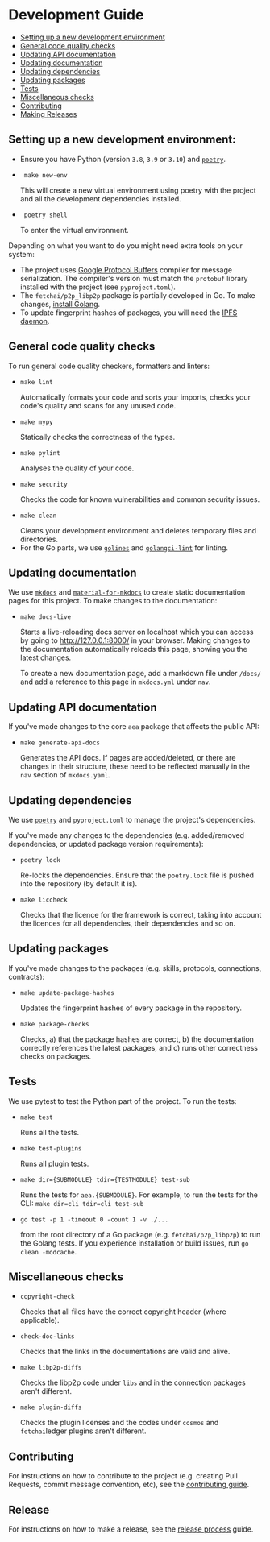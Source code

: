 # Development Guide

- [Setting up a new development environment](#setup)
- [General code quality checks](#general)
- [Updating API documentation](#api)
- [Updating documentation](#docs)
- [Updating dependencies](#deps)
- [Updating packages](#package)
- [Tests](#tests)
- [Miscellaneous checks](#misc)
- [Contributing](#contributing)
- [Making Releases](#release)

## <a name="setup"></a> Setting up a new development environment:

- Ensure you have Python (version `3.8`, `3.9` or `3.10`) and [`poetry`][poetry].
-      make new-env
  This will create a new virtual environment using poetry with the project and all the development dependencies installed. 
-      poetry shell
  To enter the virtual environment. 

Depending on what you want to do you might need extra tools on your system:

- The project uses [Google Protocol Buffers][protobuf] compiler for message serialization. The compiler's version must match the `protobuf` library installed with the project (see `pyproject.toml`).  
- The `fetchai/p2p_libp2p` package is partially developed in Go. To make changes, [install Golang](https://golang.org/doc/install).
- To update fingerprint hashes of packages, you will need the [IPFS daemon][ipfs]. 

## <a name="general"></a>General code quality checks
To run general code quality checkers, formatters and linters:
-     make lint
  Automatically formats your code and sorts your imports, checks your code's quality and scans for any unused code.
-     make mypy
  Statically checks the correctness of the types.
-     make pylint
  Analyses the quality of your code.
-     make security
  Checks the code for known vulnerabilities and common security issues.
-     make clean
  Cleans your development environment and deletes temporary files and directories.
- For the Go parts, we use [`golines`](https://github.com/segmentio/golines) and [`golangci-lint`](https://golangci-lint.run) for linting.

## <a name="docs"></a>Updating documentation
We use [`mkdocs`][mkdocs] and [`material-for-mkdocs`][material] to create static documentation pages for this project. To make changes to the documentation:
-     make docs-live
  Starts a live-reloading docs server on localhost which you can access by going to http://127.0.0.1:8000/ in your browser. Making changes to the documentation automatically reloads this page, showing you the latest changes. 


  To create a new documentation page, add a markdown file under `/docs/` and add a reference to this page in `mkdocs.yml` under `nav`.

## <a name="api"></a>Updating API documentation
If you've made changes to the core `aea` package that affects the public API:
-     make generate-api-docs
  Generates the API docs. If pages are added/deleted, or there are changes in their structure, these need to be reflected manually in the `nav` section of `mkdocs.yaml`.

## <a name="deps"></a>Updating dependencies
We use [`poetry`][poetry] and `pyproject.toml` to manage the project's dependencies. 

If you've made any changes to the dependencies (e.g. added/removed dependencies, or updated package version requirements):
-     poetry lock
  Re-locks the dependencies. Ensure that the `poetry.lock` file is pushed into the repository (by default it is).
-     make liccheck
  Checks that the licence for the framework is correct, taking into account the licences for all dependencies, their dependencies and so on.

## <a name="package"></a>Updating packages
If you've made changes to the packages (e.g. skills, protocols, connections, contracts):
-     make update-package-hashes
  Updates the fingerprint hashes of every package in the repository.
-     make package-checks
  Checks, a) that the package hashes are correct, b) the documentation correctly references the latest packages, and c) runs other correctness checks on packages.

## <a name="tests"></a>Tests
We use pytest to test the Python part of the project. To run the tests:

-     make test 
  Runs all the tests.
-     make test-plugins 
  Runs all plugin tests.
-     make dir={SUBMODULE} tdir={TESTMODULE} test-sub
  Runs the tests for `aea.{SUBMODULE}`. For example, to run the tests for the CLI: `make dir=cli tdir=cli test-sub`
-     go test -p 1 -timeout 0 -count 1 -v ./...
  from the root directory of a Go package (e.g. `fetchai/p2p_libp2p`) to run the Golang tests. 
  If you experience installation or build issues, run `go clean -modcache`.

## <a name="misc"></a>Miscellaneous checks
-     copyright-check
  Checks that all files have the correct copyright header (where applicable).
-     check-doc-links
  Checks that the links in the documentations are valid and alive.
-     make libp2p-diffs
  Checks the libp2p code under `libs` and in the connection packages aren't different.
-     make plugin-diffs
  Checks the plugin licenses and the codes under `cosmos` and `fetchai`ledger plugins aren't different.

## <a name="contributing"></a>Contributing

For instructions on how to contribute to the project (e.g. creating Pull Requests, commit message convention, etc), see the [contributing guide][contributing guide].

## <a name="release"></a>Release

For instructions on how to make a release, see the [release process][release process] guide.

[protobuf]: https://developers.google.com/protocol-buffers/
[ipfs]: https://docs.ipfs.io/guides/guides/install/
[mkdocs]: https://www.mkdocs.org
[material]: https://squidfunk.github.io/mkdocs-material/
[poetry]: https://python-poetry.org
[contributing guide]: https://github.com/fetchai/agents-aea/blob/main/CONTRIBUTING.md
[release process]: https://github.com/fetchai/agents-aea/blob/main/scripts/RELEASE_PROCESS.md
